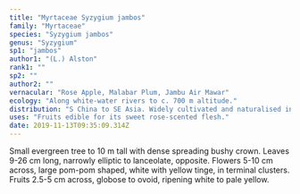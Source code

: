 ```yaml
---
title: "Myrtaceae Syzygium jambos"
family: "Myrtaceae"
species: "Syzygium jambos"
genus: "Syzygium"
sp1: "jambos"
author1: "(L.) Alston"
rank1: ""
sp2: ""
author2: ""
vernacular: "Rose Apple, Malabar Plum, Jambu Air Mawar"
ecology: "Along white-water rivers to c. 700 m altitude."
distribution: "S China to SE Asia. Widely cultivated and naturalised in tropical countries."
uses: "Fruits edible for its sweet rose-scented flesh."
date: 2019-11-13T09:35:09.314Z
---
```

Small evergreen tree to 10 m tall with dense spreading bushy crown. Leaves 9-26 cm long, narrowly elliptic to lanceolate, opposite. Flowers 5-10 cm across, large pom-pom shaped, white with yellow tinge, in terminal clusters. Fruits 2.5-5 cm across, globose to ovoid, ripening white to pale yellow.